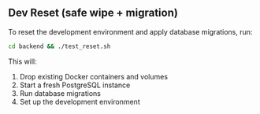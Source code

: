## Dev Reset (safe wipe + migration)

To reset the development environment and apply database migrations, run:

```bash
cd backend && ./test_reset.sh
```

This will:
1. Drop existing Docker containers and volumes
2. Start a fresh PostgreSQL instance
3. Run database migrations
4. Set up the development environment 
